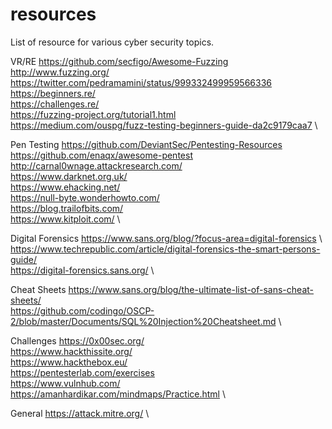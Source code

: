 # resources
List of resource for various cyber security topics.

VR/RE
https://github.com/secfigo/Awesome-Fuzzing \
http://www.fuzzing.org/ \
https://twitter.com/pedramamini/status/999332499959566336 \
https://beginners.re/ \
https://challenges.re/ \
https://fuzzing-project.org/tutorial1.html \
https://medium.com/ouspg/fuzz-testing-beginners-guide-da2c9179caa7 \

Pen Testing
https://github.com/DeviantSec/Pentesting-Resources \
https://github.com/enaqx/awesome-pentest \
http://carnal0wnage.attackresearch.com/ \
https://www.darknet.org.uk/ \
https://www.ehacking.net/ \
https://null-byte.wonderhowto.com/ \
https://blog.trailofbits.com/ \
https://www.kitploit.com/ \

Digital Forensics
https://www.sans.org/blog/?focus-area=digital-forensics \ 
https://www.techrepublic.com/article/digital-forensics-the-smart-persons-guide/ \
https://digital-forensics.sans.org/ \

Cheat Sheets
https://www.sans.org/blog/the-ultimate-list-of-sans-cheat-sheets/ \
https://github.com/codingo/OSCP-2/blob/master/Documents/SQL%20Injection%20Cheatsheet.md \

Challenges
https://0x00sec.org/ \
https://www.hackthissite.org/ \
https://www.hackthebox.eu/ \
https://pentesterlab.com/exercises \
https://www.vulnhub.com/ \
https://amanhardikar.com/mindmaps/Practice.html \

General
https://attack.mitre.org/ \
